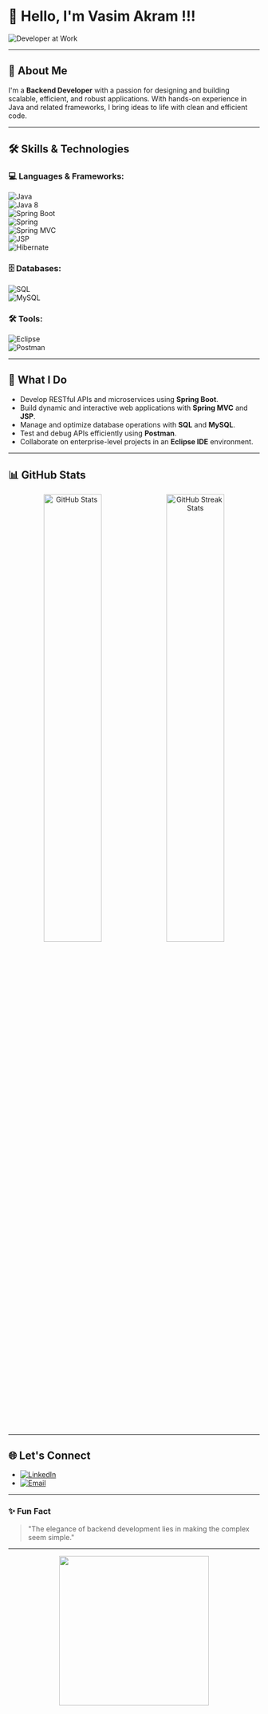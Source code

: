 # 👋 Hello, I'm Vasim Akram !!!

![Developer at Work](https://media.giphy.com/media/qgQUggAC3Pfv687qPC/giphy.gif)

---

## 🌟 About Me
I'm a **Backend Developer** with a passion for designing and building scalable, efficient, and robust applications. With hands-on experience in Java and related frameworks, I bring ideas to life with clean and efficient code.

---

## 🛠️ Skills & Technologies

### 💻 Languages & Frameworks:
![Java](https://img.shields.io/badge/Java-%23ED8B00?style=for-the-badge&logo=java&logoColor=white)  
![Java 8](https://img.shields.io/badge/Java%208-%23FF6C00?style=for-the-badge&logo=java&logoColor=white)  
![Spring Boot](https://img.shields.io/badge/Spring%20Boot-%236DB33F?style=for-the-badge&logo=spring-boot&logoColor=white)  
![Spring](https://img.shields.io/badge/Spring-%236DB33F?style=for-the-badge&logo=spring&logoColor=white)  
![Spring MVC](https://img.shields.io/badge/Spring%20MVC-%236DB33F?style=for-the-badge&logo=spring&logoColor=white)  
![JSP](https://img.shields.io/badge/JSP-%23E34F26?style=for-the-badge&logo=java&logoColor=white)  
![Hibernate](https://img.shields.io/badge/Hibernate-%2359666C?style=for-the-badge&logo=hibernate&logoColor=white)

### 🗄️ Databases:
![SQL](https://img.shields.io/badge/SQL-%2300758F?style=for-the-badge&logo=sqlite&logoColor=white)  
![MySQL](https://img.shields.io/badge/MySQL-%234479A1?style=for-the-badge&logo=mysql&logoColor=white)

### 🛠️ Tools:
![Eclipse](https://img.shields.io/badge/Eclipse-%232C2255?style=for-the-badge&logo=eclipse&logoColor=white)  
![Postman](https://img.shields.io/badge/Postman-%23FF6C37?style=for-the-badge&logo=postman&logoColor=white)

---

## 🚀 What I Do
- Develop RESTful APIs and microservices using **Spring Boot**.
- Build dynamic and interactive web applications with **Spring MVC** and **JSP**.
- Manage and optimize database operations with **SQL** and **MySQL**.
- Test and debug APIs efficiently using **Postman**.
- Collaborate on enterprise-level projects in an **Eclipse IDE** environment.

---

## 📊 GitHub Stats
<p align="center">
  <img src="https://github-readme-stats.vercel.app/api?username=vasimakram-786&show_icons=true&theme=dark" alt="GitHub Stats" width="48%">
  <img src="https://github-readme-streak-stats.herokuapp.com/?user=vasimakram-786&theme=dark" alt="GitHub Streak Stats" width="48%">
</p>

---

## 🌐 Let's Connect
- [![LinkedIn](https://img.shields.io/badge/LinkedIn-%230077B5.svg?style=for-the-badge&logo=linkedin&logoColor=white)](https://linkedin.com/in/vasim--akram-4278b9202)
- [![Email](https://img.shields.io/badge/Email-D14836?style=for-the-badge&logo=gmail&logoColor=white)](mailto:rvasimakram2001@gmail.com)


---

### ✨ Fun Fact
> "The elegance of backend development lies in making the complex seem simple."

---

<p align="center">
  <img src="https://media.giphy.com/media/26tn33aiTi1jkl6H6/giphy.gif" width="300px">
</p>
